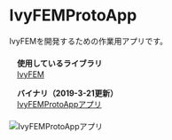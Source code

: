 ﻿IvyFEMProtoApp  
==============  

IvyFEMを開発するための作業用アプリです。  
　  
　**使用しているライブラリ**  
　[IvyFEM](https://github.com/ryujimiya/IvyFEM/)  

　**バイナリ（2019-3-21更新）**  
　[IvyFEMProtoAppアプリ](https://github.com/ryujimiya/IvyFEMProtoApp/blob/master/publish/)  
　  
![IvyFEMProtoAppアプリ](https://pbs.twimg.com/media/DjHvvKfUcAEMU_H.jpg)  
　  
